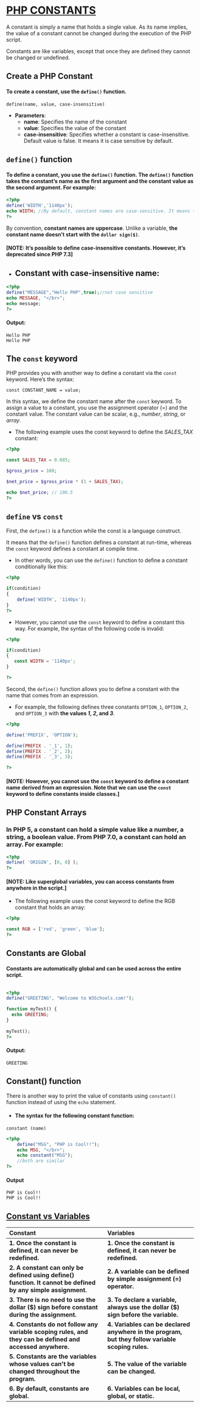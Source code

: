 # [PHP CONSTANTS](https://www.phptutorial.net/php-tutorial/php-constants/)
A constant is simply a name that holds a single value. As its name implies, the value of a constant cannot be changed during the execution of the PHP script.

Constants are like variables, except that once they are defined they cannot be changed or undefined.

## Create a PHP Constant
#### To create a constant, use the `define()` function.
```
define(name, value, case-insensitive)  
```

* **Parameters**:
    * **name**: Specifies the name of the constant
    * **value**: Specifies the value of the constant
    * **case-insensitive**: Specifies whether a constant is case-insensitive. Default value is false. It means it is case sensitive by default.


## `define()` function
#### To define a constant, you use the  `define()` function. The  `define()` function takes the constant’s name as the first argument and the constant value as the second argument. For example:

```PHP
<?php 
define('WIDTH','1140px');
echo WIDTH; //By default, constant names are case-sensitive. It means that WIDTH and width are different constants.
?>
```

By convention, **constant names are uppercase**. Unlike a variable, **the constant name doesn’t start with the `dollar sign($)`**.

#### [NOTE: It’s possible to define case-insensitive constants. However, it’s deprecated since PHP 7.3]


* ## Constant with case-insensitive name:
```PHP
<?php    
define("MESSAGE","Hello PHP",true);//not case sensitive    
echo MESSAGE, "</br>";    
echo message;    
?>    
```
#### Output:
```
Hello PHP
Hello PHP
```

## The `const` keyword
PHP provides you with another way to define a constant via the `const` keyword. Here’s the syntax:
```
const CONSTANT_NAME = value;
```

In this syntax, we define the constant name after the `const` keyword. To assign a value to a constant, you use the assignment operator (=) and the constant value. The constant value can be scalar, e.g., *number*, *string*, or *array*.

* The following example uses the const keyword to define the *SALES_TAX* constant:
```PHP
<?php

const SALES_TAX = 0.085;

$gross_price = 100;

$net_price = $gross_price * (1 + SALES_TAX);

echo $net_price; // 108.5
?>
```

## `define` vs `const`

First, the `define()` is a function while the const is a language construct.

It means that the `define()` function defines a constant at run-time, whereas the `const` keyword defines a constant at compile time.

* In other words, you can use the `define()` function to define a constant conditionally like this:
```PHP
<?php

if(condition) 
{
    define('WIDTH', '1140px');
}
?>
```

* However, you cannot use the `const` keyword to define a constant this way. For example, the syntax of the following code is invalid:
```PHP
<?php 

if(condition) 
{
   const WIDTH = '1140px';
}

?>
```

Second, the `define()` function allows you to define a constant with the name that comes from an expression. 

* For example, the following defines three constants `OPTION_1`, `OPTION_2`, and `OPTION_3` with **the values *1*, *2*, and *3***.
```PHP
<?php

define('PREFIX', 'OPTION');

define(PREFIX . '_1', 1);
define(PREFIX . '_2', 2);
define(PREFIX . '_3', 3);

?>
```

#### [NOTE: However, you cannot use the `const` keyword to define a constant name derived from an expression. Note that we can use the `const` keyword to define constants inside classes.]


## PHP Constant Arrays
### In PHP 5, a constant can hold a simple value like a number, a string, a boolean value. From PHP 7.0, a constant can hold an array. For example:
```PHP
<?php
define( 'ORIGIN', [0, 0] );
?>
```
#### [NOTE: Like superglobal variables, you can access constants from anywhere in the script.]

* The following example uses the const keyword to define the RGB constant that holds an array:
```PHP
<?php

const RGB = ['red', 'green', 'blue'];
?>
```

## Constants are Global
#### Constants are automatically global and can be used across the entire script.
```PHP

<?php
define("GREETING", "Welcome to W3Schools.com!");

function myTest() {
  echo GREETING;
}
 
myTest();
?> 
```

#### Output:
```
GREETING
```

## Constant() function
There is another way to print the value of constants using `constant()` function instead of using the `echo` statement.

* #### The syntax for the following constant function:
```
constant (name)  
```

```PHP
<?php      
    define("MSG", "PHP is Cool!!");  
    echo MSG, "</br>";  
    echo constant("MSG");  
    //both are similar  
?>  
```
#### Output
```
PHP is Cool!!
PHP is Cool!!
```

## [Constant vs Variables](https://www.javatpoint.com/php-constants)

|  Constant | Variables
|:-----|:--------
|**1. Once the constant is defined, it can never be redefined.** |**1. Once the constant is defined, it can never be redefined.**
|**2. A constant can only be defined using define() function. It cannot be defined by any simple assignment.**|**2. A variable can be defined by simple assignment (=) operator.**
|**3. There is no need to use the dollar ($) sign before constant during the assignment.** |**3. To declare a variable, always use the dollar ($) sign before the variable.**
|**4. Constants do not follow any variable scoping rules, and they can be defined and accessed anywhere.** |**4. Variables can be declared anywhere in the program, but they follow variable scoping rules.**
|**5. Constants are the variables whose values can't be changed throughout the program.** |**5. The value of the variable can be changed.**
|**6. By default, constants are global.** |**6. Variables can be local, global, or static.**
